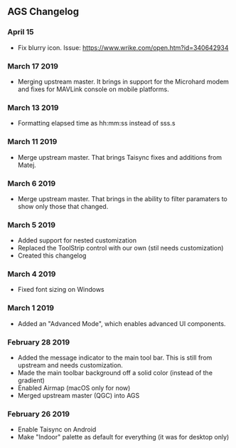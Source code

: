 ## AGS Changelog

### April 15

*   Fix blurry icon. Issue: https://www.wrike.com/open.htm?id=340642934

### March 17 2019

*   Merging upstream master. It brings in support for the Microhard modem and fixes for MAVLink console on mobile platforms.

### March 13 2019

*   Formatting elapsed time as hh:mm:ss instead of sss.s

### March 11 2019

*   Merge upstream master. That brings Taisync fixes and additions from Matej.

### March 6 2019

*   Merge upstream master. That brings in the ability to filter paramaters to show only those that changed.

### March 5 2019

*   Added support for nested customization
*   Replaced the ToolStrip control with our own (stil needs customization)
*   Created this changelog

### March 4 2019

*   Fixed font sizing on Windows

### March 1 2019

*   Added an "Advanced Mode", which enables advanced UI components.

### February 28 2019

*   Added the message indicator to the main tool bar. This is still from upstream and needs customization.
*   Made the main toolbar background off a solid color (instead of the gradient)
*   Enabled Airmap (macOS only for now)
*   Merged upstream master (QGC) into AGS

### February 26 2019

*   Enable Taisync on Android
*   Make "Indoor" palette as default for everything (it was for desktop only)


